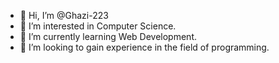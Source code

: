 - 👋 Hi, I’m @Ghazi-223
- 👀 I’m interested in Computer Science.
- 🌱 I’m currently learning Web Development.
- 💞️ I’m looking to gain experience in the field of programming.

<!---
Ghazi-223/Ghazi-223 is a ✨ special ✨ repository because its `README.md` (this file) appears on your GitHub profile.
You can click the Preview link to take a look at your changes.
--->

